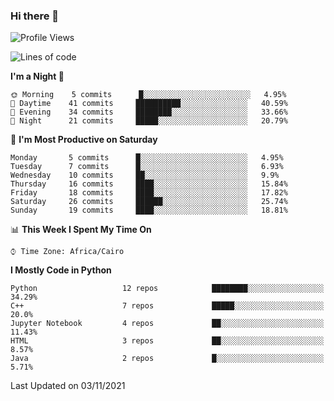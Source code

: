 ### Hi there 👋

<!--
**AMR-KELEG/AMR-KELEG** is a ✨ _special_ ✨ repository because its `README.md` (this file) appears on your GitHub profile.

Here are some ideas to get you started:

- 🔭 I’m currently working on ...
- 🌱 I’m currently learning ...
- 👯 I’m looking to collaborate on ...
- 🤔 I’m looking for help with ...
- 💬 Ask me about ...
- 📫 How to reach me: ...
- 😄 Pronouns: ...
- ⚡ Fun fact: ...
-->

<!--START_SECTION:waka-->
![Profile Views](http://img.shields.io/badge/Profile%20Views-6-blue)

![Lines of code](https://img.shields.io/badge/From%20Hello%20World%20I%27ve%20Written-2.6%20million%20lines%20of%20code-blue)

**I'm a Night 🦉** 

```text
🌞 Morning    5 commits      █░░░░░░░░░░░░░░░░░░░░░░░░   4.95% 
🌆 Daytime    41 commits     ██████████░░░░░░░░░░░░░░░   40.59% 
🌃 Evening    34 commits     ████████░░░░░░░░░░░░░░░░░   33.66% 
🌙 Night      21 commits     █████░░░░░░░░░░░░░░░░░░░░   20.79%

```
📅 **I'm Most Productive on Saturday** 

```text
Monday       5 commits      █░░░░░░░░░░░░░░░░░░░░░░░░   4.95% 
Tuesday      7 commits      █░░░░░░░░░░░░░░░░░░░░░░░░   6.93% 
Wednesday    10 commits     ██░░░░░░░░░░░░░░░░░░░░░░░   9.9% 
Thursday     16 commits     ████░░░░░░░░░░░░░░░░░░░░░   15.84% 
Friday       18 commits     ████░░░░░░░░░░░░░░░░░░░░░   17.82% 
Saturday     26 commits     ██████░░░░░░░░░░░░░░░░░░░   25.74% 
Sunday       19 commits     ████░░░░░░░░░░░░░░░░░░░░░   18.81%

```


📊 **This Week I Spent My Time On** 

```text
⌚︎ Time Zone: Africa/Cairo

```

**I Mostly Code in Python** 

```text
Python                   12 repos            ████████░░░░░░░░░░░░░░░░░   34.29% 
C++                      7 repos             █████░░░░░░░░░░░░░░░░░░░░   20.0% 
Jupyter Notebook         4 repos             ██░░░░░░░░░░░░░░░░░░░░░░░   11.43% 
HTML                     3 repos             ██░░░░░░░░░░░░░░░░░░░░░░░   8.57% 
Java                     2 repos             █░░░░░░░░░░░░░░░░░░░░░░░░   5.71%

```



 Last Updated on 03/11/2021
<!--END_SECTION:waka-->
